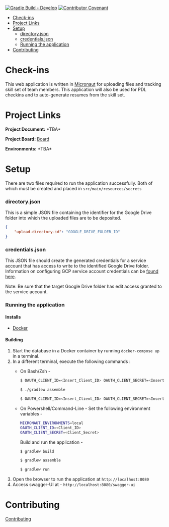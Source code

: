 [![Gradle Build - Develop](https://github.com/objectcomputing/check-ins/workflows/Gradle%20Build%20-%20Develop/badge.svg)](https://github.com/objectcomputing/check-ins/actions)
[![Contributor Covenant](https://img.shields.io/badge/Contributor%20Covenant-2.1-4baaaa.svg)](code_of_conduct.md)

<!-- TOC -->

- [Check-ins](#check-ins)
- [Project Links](#project-links)
- [Setup](#setup)
    - [directory.json](#directory-json)
    - [credentials.json](#credentials-json)
    - [Running the application](#running-the-application)
- [Contributing](#contributing)

<!-- /TOC -->

# Check-ins
<a id="markdown-check-ins" name="check-ins"></a>
This web application is written in [Micronaut](https://micronaut.io) for uploading files and tracking skill set of team members. This application will also be used for PDL checkins and to auto-generate resumes from the skill set.

# Project Links
<a id="markdown-project-links" name="project-links"></a>
**Project Document:** \*TBA\*

**Project Board:** [Board](https://github.com/oci-labs/check-ins/projects/1)

**Environments:** \*TBA\*

# Setup
<a id="markdown-setup" name="setup"></a>
There are two files required to run the application successfully. Both of which must be created and placed in
`src/main/resources/secrets`

### directory.json
<a id="markdown-directory-json" name="directory-json"></a>
This is a simple JSON file containing the identifier for the Google Drive folder into which the uploaded files are to be deposited.

```json
{
    "upload-directory-id": "GOOGLE_DRIVE_FOLDER_ID"
}
```

### credentials.json
<a id="markdown-credentials-json" name="credentials-json"></a>
This JSON file should create the generated credentials for a service account that has access to write to the identified Google Drive folder. Information on configuring GCP service account credentials can be [found here](https://cloud.google.com/iam/docs/creating-managing-service-account-keys).

Note: Be sure that the target Google Drive folder has edit access granted to the service account.

### Running the application
<a id="markdown-running-the-application" name="running-the-application"></a>
#### Installs
- [Docker](https://docs.docker.com/get-docker/)

#### Building
1. Start the database in a Docker container by running `docker-compose up` in a terminal.
2. In a different terminal, execute the following commands : 
    * On Bash/Zsh -
        ```sh
        $ OAUTH_CLIENT_ID=<Insert_Client_ID> OAUTH_CLIENT_SECRET=<Insert_Client_Secret> MICRONAUT_ENVIRONMENTS=local ./gradlew build
        ```
        ```sh
        $ ./gradlew assemble
        ```
        ```sh
        $ OAUTH_CLIENT_ID=<Insert_Client_ID> OAUTH_CLIENT_SECRET=<Insert_Client_Secret> MICRONAUT_ENVIRONMENTS=local ./gradlew run
        ```
    
    * On Powershell/Command-Line -
        Set the following environment variables -
        ```sh
        MICRONAUT_ENVIRONMENTS=local
        OAUTH_CLIENT_ID=<Client_ID>
        OAUTH_CLIENT_SECRET=<Client_Secret>
        ```
        Build and run the application - 
        ```sh
        $ gradlew build
        ```
        ```sh
        $ gradlew assemble
        ```
        ```sh
        $ gradlew run
        ```
4. Open the browser to run the application at `http://localhost:8080`
5. Access swagger-UI at - `http://localhost:8080/swagger-ui`

# Contributing
<a id="markdown-contributing" name="contributing"></a>
[Contributing](./CONTRIBUTING.md)



